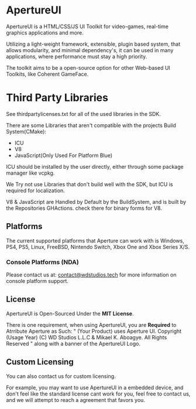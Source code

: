 # ApertureUI

ApertureUI is a HTML/CSS/JS UI Toolkit for video-games, real-time graphics applications and more.

Utilizing a light-weight framework, extensible, plugin based system, that allows modularity, and minimal dependency's, it can be used in many applications, where performance must stay a high priority.

The toolkit aims to be a open-source option for other Web-based UI Toolkits, like Coherent GameFace.

# Third Party Libraries

See thirdpartylicenses.txt for all of the used libraries in the SDK.

There are some Libraries that aren't compatible with the projects Build System(CMake):

- ICU
- V8
- JavaScript(Only Used For Platform Blue)

ICU should be installed by the user directly, either through some package manager like vcpkg.

We Try not use Libraries that don't build well with the SDK, but ICU is required for localization.

V8 & JavaScript are Handled by Default by the BuildSystem, and is built by the Repositories GHActions. check there for binary forms for V8.

## Platforms

The current supported platforms that Aperture can work with is Windows, PS4, PS5, Linux, FreeBSD, Nintendo Switch, Xbox One and Xbox Series X/S.

### Console Platforms (NDA)

Please contact us at: <contact@wdstudios.tech> for more information on console platform support.

## License

ApertureUI is Open-Sourced Under the **MIT License**.

There is one requirement, when using ApertureUI, you are **Required** to Atrribute Aperture as Such: " (Your Product) uses Aperture UI. Copyright (Usage Year) (C) WD Studios L.L.C & Mikael K. Aboagye. All Rights Reserved " along with a banner of the ApertureUI Logo.

## Custom Licensing

You can also contact us for custom licensing.

For example, you may want to use ApertureUI in a embedded device, and don't feel like the standard license cant work for you, feel free to contact us, and we will attempt to reach a agreement that favors you.
